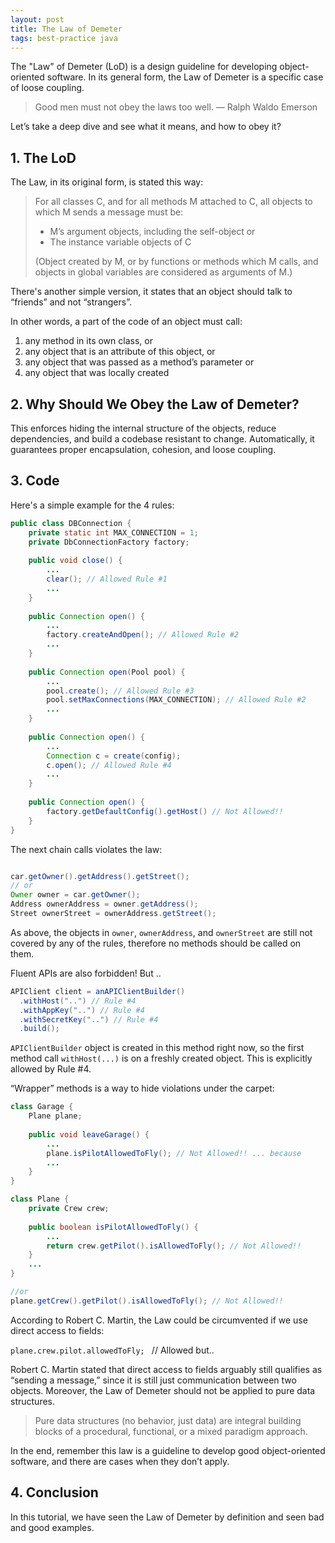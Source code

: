 ```yaml
---
layout: post
title: The Law of Demeter
tags: best-practice java
---
```


The "Law" of Demeter (LoD) is a design guideline for developing object-oriented software. In its general form, the Law of Demeter is a specific case of loose coupling.

>  Good men must not obey the laws too well. — Ralph Waldo Emerson

Let’s take a deep dive and see what it means, and how to obey it?

## 1. The LoD

The Law, in its original form, is stated this way:

> For all classes C, and for all methods M attached to C, all objects to which M sends a message must be:
>
> - M’s argument objects, including the self-object or
> - The instance variable objects of C
> 
> (Object created by M, or by functions or methods which M calls, and objects in global variables are considered as arguments of M.)

There's another simple version, it states that an object should talk to “friends” and not “strangers”. 

In other words, a part of the code of an object must call:

1. any method in its own class, or
2. any object that is an attribute of this object, or
3. any object that was passed as a method’s parameter or
4. any object that was locally created

## 2. Why Should We Obey the Law of Demeter?

This enforces hiding the internal structure of the objects, reduce dependencies, and build a codebase resistant to change. Automatically, it guarantees proper encapsulation, cohesion, and loose coupling.

## 3. Code

Here's a simple example for the 4 rules:

```java
public class DBConnection {
    private static int MAX_CONNECTION = 1;
    private DbConnectionFactory factory;
    
    public void close() {
        ...
        clear(); // Allowed Rule #1
        ...
    }
    
    public Connection open() {
        ...
        factory.createAndOpen(); // Allowed Rule #2
        ...
    }
    
    public Connection open(Pool pool) {
        ...
        pool.create(); // Allowed Rule #3
        pool.setMaxConnections(MAX_CONNECTION); // Allowed Rule #2
        ...
    }
    
    public Connection open() {
        ...
        Connection c = create(config);
        c.open(); // Allowed Rule #4
        ...
    }
    
    public Connection open() {
        factory.getDefaultConfig().getHost() // Not Allowed!!
    }
}
```

The next chain calls violates the law: 

```java

car.getOwner().getAddress().getStreet();
// or
Owner owner = car.getOwner();
Address ownerAddress = owner.getAddress();
Street ownerStreet = ownerAddress.getStreet();
```

As above, the objects in `owner`, `ownerAddress`, and `ownerStreet` are still not covered by any of the rules, therefore no methods should be called on them.

Fluent APIs are also forbidden! But ..

```java
APIClient client = anAPIClientBuilder()
  .withHost("..") // Rule #4
  .withAppKey("..") // Rule #4
  .withSecretKey("..") // Rule #4
  .build();
```

`APIClientBuilder` object is created in this method right now, so the first method call `withHost(...)` is on a freshly created object. This is explicitly allowed by Rule #4.

“Wrapper” methods is a way to hide violations under the carpet:

```java
class Garage {
    Plane plane;
    
    public void leaveGarage() {
        ...
        plane.isPilotAllowedToFly(); // Not Allowed!! ... because
        ...
    }
}

class Plane {
    private Crew crew;
    
    public boolean isPilotAllowedToFly() {
        ...
        return crew.getPilot().isAllowedToFly(); // Not Allowed!!
    }
    ...
}

//or
plane.getCrew().getPilot().isAllowedToFly(); // Not Allowed!!
```

According to Robert C. Martin, the Law could be circumvented if we use direct access to fields:

`plane.crew.pilot.allowedToFly; ` // Allowed but.. 

Robert C. Martin stated that direct access to fields arguably still qualifies as “sending a message,” since it is still just communication between two objects. Moreover, the Law of Demeter should not be applied to pure data structures.

> Pure data structures (no behavior, just data) are integral building blocks of a procedural, functional, or a mixed paradigm approach. 

In the end, remember this law is a guideline to develop good object-oriented software, and there are cases when they don’t apply.

## 4. Conclusion

In this tutorial, we have seen the Law of Demeter by definition and seen bad and good examples.